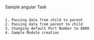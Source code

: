 Sample angular Task
~~~~~~~~~~~~~~~~~~~~~~~~~~~~~~

1. Passing data from child to parent 
2. Passing data from parent to child
3. Changing default Port Number to 8080
4. Sample Module creation